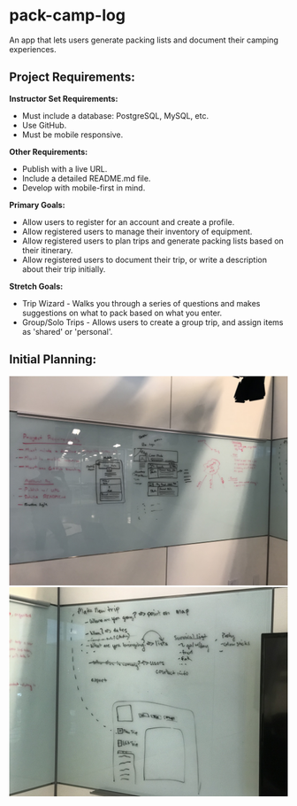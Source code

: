 # pack-camp-log
An app that lets users generate packing lists and document their camping experiences.


## Project Requirements:
**Instructor Set Requirements:**
* Must include a database: PostgreSQL, MySQL, etc.
* Use GitHub.
* Must be mobile responsive.

**Other Requirements:**
* Publish with a live URL.
* Include a detailed README.md file.
* Develop with mobile-first in mind.


**Primary Goals:**
* Allow users to register for an account and create a profile.
* Allow registered users to manage their inventory of equipment.
* Allow registered users to plan trips and generate packing lists based on their itinerary.
* Allow registered users to document their trip, or write a description about their trip initially.

**Stretch Goals:**
* Trip Wizard - Walks you through a series of questions and makes suggestions on what to pack based on what you enter.
* Group/Solo Trips - Allows users to create a group trip, and assign items as 'shared' or 'personal'.

## Initial Planning:
![alt text](media/whiteboarding1.JPG "whiteboarding1")
![alt text](media/whiteboarding2.JPG "whiteboarding2")
